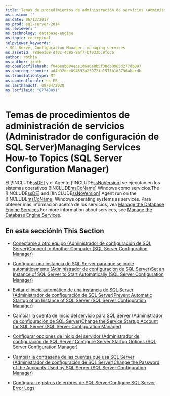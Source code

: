 ```yaml
---
title: Temas de procedimientos de administración de servicios (Administrador de configuración de SQL Server) | Microsoft Docs
ms.custom: ''
ms.date: 06/13/2017
ms.prod: sql-server-2014
ms.reviewer: ''
ms.technology: database-engine
ms.topic: conceptual
helpviewer_keywords:
- SQL Server Configuration Manager, managing services
ms.assetid: 78dee169-df0c-4c95-9af7-bf033bc9fdc6
author: rothja
ms.author: jroth
ms.openlocfilehash: f046eab684ece1d6a6a8b5f38db8965d277db897
ms.sourcegitcommit: ad4d92dce894592a259721a1571b1d8736abacdb
ms.translationtype: MT
ms.contentlocale: es-ES
ms.lasthandoff: 08/04/2020
ms.locfileid: "87748891"
---
```

# <a name="managing-services-how-to-topics-sql-server-configuration-manager"></a><span data-ttu-id="05a09-102">Temas de procedimientos de administración de servicios (Administrador de configuración de SQL Server)</span><span class="sxs-lookup"><span data-stu-id="05a09-102">Managing Services How-to Topics (SQL Server Configuration Manager)</span></span>
  <span data-ttu-id="05a09-103">El [!INCLUDE[ssDE](../includes/ssde-md.md)] y el Agente [!INCLUDE[ssNoVersion](../includes/ssnoversion-md.md)] se ejecutan en los sistemas operativos [!INCLUDE[msCoName](../includes/msconame-md.md)] Windows como servicios.</span><span class="sxs-lookup"><span data-stu-id="05a09-103">The [!INCLUDE[ssDE](../includes/ssde-md.md)] and [!INCLUDE[ssNoVersion](../includes/ssnoversion-md.md)] Agent run on the [!INCLUDE[msCoName](../includes/msconame-md.md)] Windows operating systems as services.</span></span> <span data-ttu-id="05a09-104">Para obtener más información acerca de los servicios, vea [Manage the Database Engine Services](configure-windows/manage-the-database-engine-services.md).</span><span class="sxs-lookup"><span data-stu-id="05a09-104">For more information about services, see [Manage the Database Engine Services](configure-windows/manage-the-database-engine-services.md).</span></span>  
  
## <a name="in-this-section"></a><span data-ttu-id="05a09-105">En esta sección</span><span class="sxs-lookup"><span data-stu-id="05a09-105">In This Section</span></span>  
  
-   [<span data-ttu-id="05a09-106">Conectarse a otro equipo &#40;Administrador de configuración de SQL Server&#41;</span><span class="sxs-lookup"><span data-stu-id="05a09-106">Connect to Another Computer &#40;SQL Server Configuration Manager&#41;</span></span>](configure-windows/scm-services-connect-to-another-computer.md)  
  
-   [<span data-ttu-id="05a09-107">Configurar una instancia de SQL Server para que se inicie automáticamente &#40;Administrador de configuración de SQL Server&#41;</span><span class="sxs-lookup"><span data-stu-id="05a09-107">Set an Instance of SQL Server to Start Automatically &#40;SQL Server Configuration Manager&#41;</span></span>](configure-windows/scm-services-set-an-instance-to-start-automatically.md)  
  
-   [<span data-ttu-id="05a09-108">Evitar el inicio automático de una instancia de SQL Server &#40;Administrador de configuración de SQL Server&#41;</span><span class="sxs-lookup"><span data-stu-id="05a09-108">Prevent Automatic Startup of an Instance of SQL Server &#40;SQL Server Configuration Manager&#41;</span></span>](configure-windows/scm-services-prevent-automatic-startup-of-an-instance.md)  
  
-   [<span data-ttu-id="05a09-109">Cambiar la cuenta de inicio del servicio para SQL Server &#40;Administrador de configuración de SQL Server&#41;</span><span class="sxs-lookup"><span data-stu-id="05a09-109">Change the Service Startup Account for SQL Server &#40;SQL Server Configuration Manager&#41;</span></span>](configure-windows/scm-services-change-the-service-startup-account.md)  
  
-   [<span data-ttu-id="05a09-110">Configurar opciones de inicio del servidor &#40;Administrador de configuración de SQL Server&#41;</span><span class="sxs-lookup"><span data-stu-id="05a09-110">Configure Server Startup Options &#40;SQL Server Configuration Manager&#41;</span></span>](configure-windows/scm-services-configure-server-startup-options.md)  
  
-   [<span data-ttu-id="05a09-111">Cambiar la contraseña de las cuentas que usa SQL Server &#40;Administrador de configuración de SQL Server&#41;</span><span class="sxs-lookup"><span data-stu-id="05a09-111">Change the Password of the Accounts Used by SQL Server &#40;SQL Server Configuration Manager&#41;</span></span>](configure-windows/scm-services-change-the-password-of-the-accounts-used.md)  
  
-   [<span data-ttu-id="05a09-112">Configurar registros de errores de SQL Server</span><span class="sxs-lookup"><span data-stu-id="05a09-112">Configure SQL Server Error Logs</span></span>](configure-windows/scm-services-configure-sql-server-error-logs.md)  
  
  
